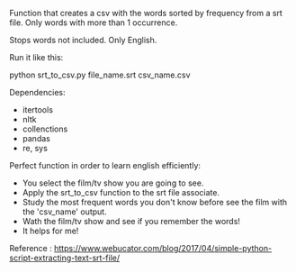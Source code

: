 Function that creates a csv with the words sorted by frequency from a srt file. Only words with more than 1 occurrence. <p>
Stops words not included. Only English.

Run it like this:

python srt_to_csv.py file_name.srt csv_name.csv

Dependencies:
- itertools
- nltk
- collenctions
- pandas
- re, sys

Perfect function in order to learn english efficiently:
- You select the film/tv show you are going to see.
- Apply the srt_to_csv function to the srt file associate.
- Study the most frequent words you don't know before see the film with the 'csv_name' output.
- Wath the film/tv show and see if you remember the words!
- It helps for me!

Reference : https://www.webucator.com/blog/2017/04/simple-python-script-extracting-text-srt-file/
